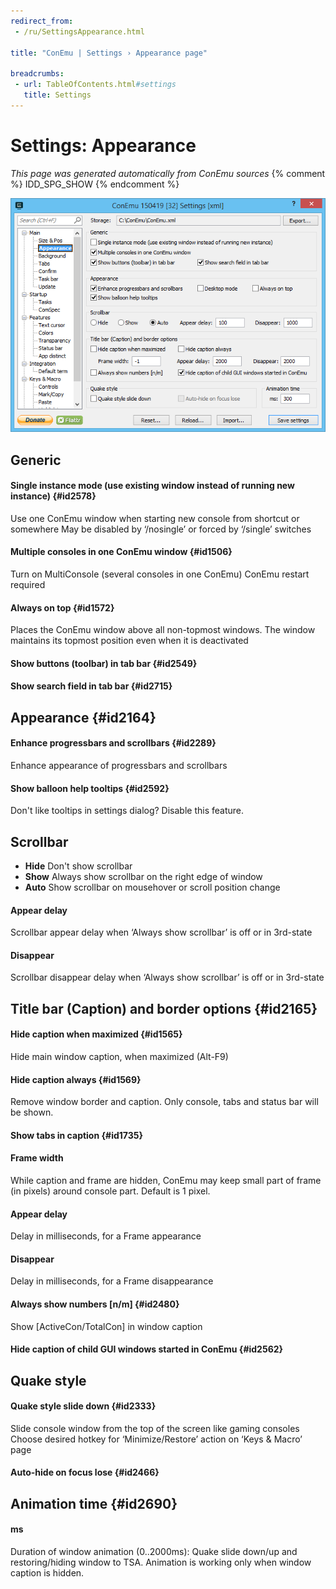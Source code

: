 ```yaml
---
redirect_from:
 - /ru/SettingsAppearance.html

title: "ConEmu | Settings › Appearance page"

breadcrumbs:
 - url: TableOfContents.html#settings
   title: Settings
---
```


# Settings: Appearance

*This page was generated automatically from ConEmu sources*
{% comment %} IDD_SPG_SHOW {% endcomment %}

![ConEmu Settings: Appearance](/img/Settings-Appearance.png)



## Generic

#### Single instance mode (use existing window instead of running new instance)  {#id2578}
Use one ConEmu window when starting new console from shortcut or somewhere May be disabled by ‘/nosingle’ or forced by ‘/single’ switches

#### Multiple consoles in one ConEmu window  {#id1506}
Turn on MultiConsole (several consoles in one ConEmu) ConEmu restart required

#### Always on top  {#id1572}
Places the ConEmu window above all non-topmost windows. The window maintains its topmost position even when it is deactivated

#### Show buttons (toolbar) in tab bar  {#id2549}


#### Show search field in tab bar  {#id2715}




## Appearance  {#id2164}

#### Enhance progressbars and scrollbars  {#id2289}
Enhance appearance of progressbars and scrollbars

#### Show balloon help tooltips  {#id2592}
Don't like tooltips in settings dialog? Disable this feature.



## Scrollbar




* **Hide** Don't show scrollbar
* **Show** Always show scrollbar on the right edge of window
* **Auto** Show scrollbar on mousehover or scroll position change




#### Appear delay
Scrollbar appear delay when ‘Always show scrollbar’ is off or in 3rd-state

#### Disappear
Scrollbar disappear delay when ‘Always show scrollbar’ is off or in 3rd-state



## Title bar (Caption) and border options  {#id2165}

#### Hide caption when maximized  {#id1565}
Hide main window caption, when maximized (Alt-F9)

#### Hide caption always  {#id1569}
Remove window border and caption. Only console, tabs and status bar will be shown.

#### Show tabs in caption  {#id1735}


#### Frame width
While caption and frame are hidden, ConEmu may keep small part of frame (in pixels) around console part. Default is 1 pixel.

#### Appear delay
Delay in milliseconds, for a Frame appearance

#### Disappear
Delay in milliseconds, for a Frame disappearance

#### Always show numbers [n/m]  {#id2480}
Show [ActiveCon/TotalCon] in window caption

#### Hide caption of child GUI windows started in ConEmu  {#id2562}




## Quake style

#### Quake style slide down  {#id2333}
Slide console window from the top of the screen like gaming consoles Choose desired hotkey for ‘Minimize/Restore’ action on ‘Keys & Macro’ page

#### Auto-hide on focus lose  {#id2466}




## Animation time  {#id2690}



#### ms
Duration of window animation (0..2000ms): Quake slide down/up and restoring/hiding window to TSA. Animation is working only when window caption is hidden.



